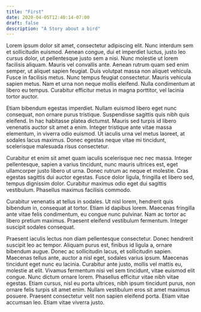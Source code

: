 ```yaml
---
title: "First"
date: 2020-04-05T12:40:14-07:00
draft: false
description: "A Story about a bird"
---
```


Lorem ipsum dolor sit amet, consectetur adipiscing elit. Nunc interdum sem et sollicitudin euismod. Aenean congue, dui et imperdiet luctus, justo leo cursus dolor, ut pellentesque justo sem a nisi. Nunc molestie ut lorem facilisis aliquam. Mauris vel convallis ante. Aenean rutrum quam sed enim semper, ut aliquet sapien feugiat. Duis volutpat massa non aliquet vehicula. Fusce in facilisis metus. Nunc tempus feugiat consectetur. Mauris vehicula sapien metus. Nam et urna non neque mollis eleifend. Nulla condimentum at libero eu tempus. Curabitur efficitur metus in magna porttitor, vel lacinia tortor auctor.

Etiam bibendum egestas imperdiet. Nullam euismod libero eget nunc consequat, non ornare purus tristique. Suspendisse sagittis quis nibh quis eleifend. In hac habitasse platea dictumst. Mauris sed turpis id libero venenatis auctor sit amet a enim. Integer tristique ante vitae massa elementum, in viverra odio euismod. Ut iaculis urna vel metus laoreet, at sodales lacus maximus. Donec egestas neque vitae mi tincidunt, scelerisque malesuada risus consectetur.

Curabitur et enim sit amet quam iaculis scelerisque nec nec massa. Integer pellentesque, sapien a varius tincidunt, nunc mauris ultrices est, eget ullamcorper justo libero ut urna. Donec rutrum ac neque et molestie. Cras egestas sagittis dui auctor egestas. Fusce dolor ligula, fringilla et libero sed, tempus dignissim dolor. Curabitur maximus odio eget dui sagittis vestibulum. Phasellus maximus facilisis commodo.

Curabitur venenatis at tellus in sodales. Ut nisl lorem, hendrerit quis bibendum in, consequat at tortor. Etiam id dapibus lorem. Maecenas fringilla ante vitae felis condimentum, eu congue nunc pulvinar. Nam ac tortor ac libero pretium maximus. Praesent eleifend vestibulum fermentum. Integer suscipit sodales consequat.

Praesent iaculis lectus non diam pellentesque consectetur. Donec hendrerit suscipit leo ac tempor. Aliquam purus est, finibus id ligula a, ornare bibendum augue. Donec ac sollicitudin lacus, et sollicitudin sapien. Maecenas tellus ante, auctor a nisl eget, sodales varius ipsum. Maecenas tincidunt eget nunc eu lacinia. Curabitur ante justo, mollis vel mattis eu, molestie at elit. Vivamus fermentum nisi vel sem tincidunt, vitae euismod elit congue. Nunc dictum ornare lorem. Phasellus efficitur vitae nibh vitae egestas. Etiam cursus, nisl eu porta ultrices, nibh ipsum tincidunt purus, non ornare felis turpis sit amet enim. Nullam vestibulum eros sit amet maximus posuere. Praesent consectetur velit non sapien eleifend porta. Etiam vitae accumsan leo. Etiam vitae viverra justo.